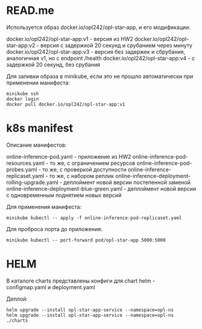 # READ.me

Используется образ docker.io/opl242/opl-star-app, и его модификации:

docker.io/opl242/opl-star-app:v1 - версия из HW2
docker.io/opl242/opl-star-app:v2 - версия с задержкой 20 секунд и срубанием через минуту
docker.io/opl242/opl-star-app:v3 - версия без задержек и сбрубания, аналогичная v1, но с endpoint /health
docker.io/opl242/opl-star-app:v4 - с задержкой 20 секунд, без срубания

Для заливки образа в minikube, если это не прошло автоматически при применении манифеста:

    minikube ssh
    docker login
    docker pull docker.io/opl242/opl-star-app:v1

# k8s manifest

Описание манифестов:

online-inference-pod.yaml - приложение из HW2
online-inference-pod-resources.yaml - то же, с ограничением ресурсов
online-inference-pod-probes.yaml - то же, с проверкой доступности
online-inference-replicaset.yaml - то же, с набором реплик
online-inference-deployment-rolling-upgrade.yaml - деплоймент новой версии постепенной заменой
online-inference-deployment-blue-green.yaml - деплоймент новой версии с одновременным поднятием новых версий

Для применения манифеста:

    minikube kubectl -- apply -f online-inference-pod-replicaset.yaml

Для проброса порта до приложения: 

    minikube kubectl -- port-forward pod/opl-star-app 5000:5000

# HELM

В каталоге charts представлены конфиги для chart helm - configmap.yaml и deployment.yaml

Деплой:

    helm upgrade --install opl-star-app-service --namespace=opl-ns
    helm upgrade --install opl-star-app-service --namespace=opl-ns ./charts